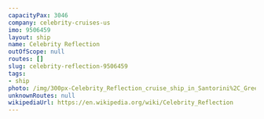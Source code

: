 ```yaml
---
capacityPax: 3046
company: celebrity-cruises-us
imo: 9506459
layout: ship
name: Celebrity Reflection
outOfScope: null
routes: []
slug: celebrity-reflection-9506459
tags:
- ship
photo: /img/300px-Celebrity_Reflection_cruise_ship_in_Santorini%2C_Greece_001.jpg
unknownRoutes: null
wikipediaUrl: https://en.wikipedia.org/wiki/Celebrity_Reflection
---
```

